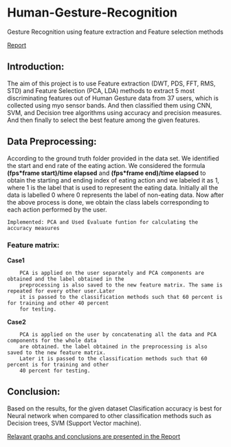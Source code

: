 # Human-Gesture-Recognition
Gesture Recognition using feature extraction and Feature selection methods

[Report](https://github.com/srinuvallabhaneni/Human-Gesture-Recognition/blob/master/Report.pdf)

## Introduction:
The aim of this project is to use Feature extraction (DWT, PDS, FFT, RMS, STD) and Feature Selection (PCA, LDA) methods to extract 5 most discriminating features out of Human Gesture data from 37 users, which is collected using myo sensor bands. And then classified them using CNN, SVM, and Decision tree algorithms using accuracy and precision measures. And then finally to select the best feature among the given features.

## Data Preprocessing:
According to the ground truth folder provided in the data set. We identified the start and end rate of the eating action. We considered the formula **(fps*frame start)/time elapsed** and **(fps*frame end)/time elapsed** to obtain the starting and ending index of eating action and we labeled it as 1, where 1 is the label that is used to represent the eating data. Initially all the data is labelled 0 where 0 represents the label of non-eating data. Now after the above process is done, we obtain the class labels corresponding to each action performed by the user.

    Implemented: PCA and Used Evaluate funtion for calculating the accuracy measures
    
 ### Feature matrix:
**Case1**

        PCA is applied on the user separately and PCA components are obtained and the label obtained in the 
        preprocessing is also saved to the new feature matrix. The same is repeated for every other user.Later
        it is passed to the classification methods such that 60 percent is for training and other 40 percent 
        for testing.

**Case2**

        PCA is applied on the user by concatenating all the data and PCA components for the whole data
        are obtained. the label obtained in the preprocessing is also saved to the new feature matrix.
        Later it is passed to the classification methods such that 60 percent is for training and other 
        40 percent for testing.
        
## Conclusion:
Based on the results, for the given dataset Clasification accuracy is best for Neural network when compared to other classification methods such as Decision trees, SVM (Support Vector machine).

[Relavant graphs and conclusions are presented in the Report](https://github.com/srinuvallabhaneni/Human-Gesture-Recognition/blob/master/Report.pdf)

